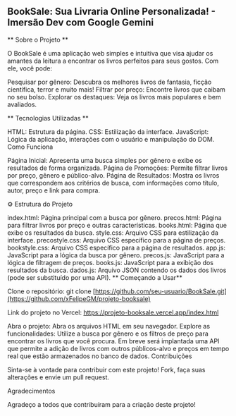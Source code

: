 ## BookSale: Sua Livraria Online Personalizada! - Imersão Dev com Google Gemini
** Sobre o Projeto **

O BookSale é uma aplicação web simples e intuitiva que visa ajudar os amantes da leitura a encontrar os livros perfeitos para seus gostos. Com ele, você pode:

Pesquisar por gênero: Descubra os melhores livros de fantasia, ficção científica, terror e muito mais!
Filtrar por preço: Encontre livros que caibam no seu bolso.
Explorar os destaques: Veja os livros mais populares e bem avaliados.

** Tecnologias Utilizadas **

HTML: Estrutura da página.
CSS: Estilização da interface.
JavaScript: Lógica da aplicação, interações com o usuário e manipulação do DOM.
️ 
Como Funciona

Página Inicial: Apresenta uma busca simples por gênero e exibe os resultados de forma organizada.
Página de Promoções: Permite filtrar livros por preço, gênero e público-alvo.
Página de Resultados: Mostra os livros que correspondem aos critérios de busca, com informações como título, autor, preço e link para compra.

⚙️ Estrutura do Projeto

index.html: Página principal com a busca por gênero.
precos.html: Página para filtrar livros por preço e outras características.
books.html: Página que exibe os resultados da busca.
style.css: Arquivo CSS para estilização da interface.
precostyle.css: Arquivo CSS específico para a página de preços.
bookstyle.css: Arquivo CSS específico para a página de resultados.
app.js: JavaScript para a lógica da busca por gênero.
precos.js: JavaScript para a lógica de filtragem de preços.
books.js: JavaScript para a exibição dos resultados da busca.
dados.js: Arquivo JSON contendo os dados dos livros (pode ser substituído por uma API).
** Começando a Usar**

Clone o repositório:
git clone [https://github.com/seu-usuario/BookSale.git](https://github.com/xFelipeGM/projeto-booksale)

Link do projeto no Vercel: https://projeto-booksale.vercel.app/index.html

Abra o projeto: Abra os arquivos HTML em seu navegador.
Explore as funcionalidades: Utilize a busca por gênero e os filtros de preço para encontrar os livros que você procura.
Em breve será implantada uma API que permite a adição de livros com outros públicos-alvo e preços em tempo real que estão armazenados no banco de dados.
Contribuições

Sinta-se à vontade para contribuir com este projeto! Fork, faça suas alterações e envie um pull request.

Agradecimentos

Agradeço a todos que contribuíram para a criação deste projeto!

